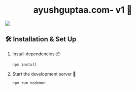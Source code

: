 
<h1 align="center">
  ayushguptaa.com- v1 👾
</h1>

<img src=(https://raw.githubusercontent.com/Ayush6968/portfolio-v1/public.img/Home-page.png) >

## 🛠 Installation & Set Up

1. Install dependencies 📦

   ```sh
   npm install
   ```


2. Start the development server 🚀

   ```sh
   npm run nodemon
   ```


